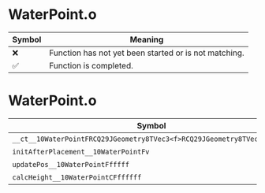 # WaterPoint.o
| Symbol | Meaning 
| ------------- | ------------- 
| :x: | Function has not yet been started or is not matching. 
| :white_check_mark: | Function is completed. 


# WaterPoint.o
| Symbol | Decompiled? |
| ------------- | ------------- |
| `__ct__10WaterPointFRCQ29JGeometry8TVec3<f>RCQ29JGeometry8TVec3<f>ffff` | :white_check_mark: |
| `initAfterPlacement__10WaterPointFv` | :white_check_mark: |
| `updatePos__10WaterPointFfffff` | :white_check_mark: |
| `calcHeight__10WaterPointCFffffff` | :white_check_mark: |
